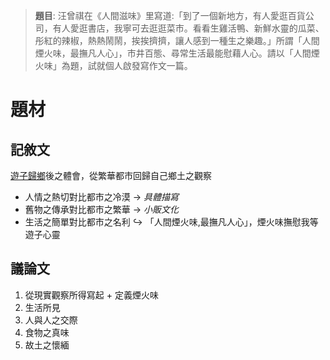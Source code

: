 > **題目**:
> 汪曾祺在《人間滋味》里寫道:「到了一個新地方，有人愛逛百貨公司，有人愛逛書店，我寧可去逛逛菜市。看看生雞活鴨、新鮮水靈的瓜菜、彤紅的辣椒，熱熱鬧鬧，挨挨擠擠，讓人感到一種生之樂趣。」所謂「人間煙火味，最撫凡人心」，市井百態、尋常生活最能慰藉人心。請以「人間煙火味」為題，試就個人啟發寫作文一篇。

# 題材
## 記敘文
<u>遊子歸鄉</u>後之體會，從繁華都市回歸自己鄉土之觀察
- 人情之熱切對比都市之冷漠 → *具體描寫*
- 舊物之傳承對比都市之繁華 → *小販文化*
- 生活之簡單對比都市之名利
↪️ 「人間煙火味,最撫凡人心」，煙火味撫慰我等遊子心靈

## 議論文
1. 從現實觀察所得寫起 + 定義煙火味
2. 生活所見
3. 人與人之交際
4. 食物之真味
5. 故土之懷緬
